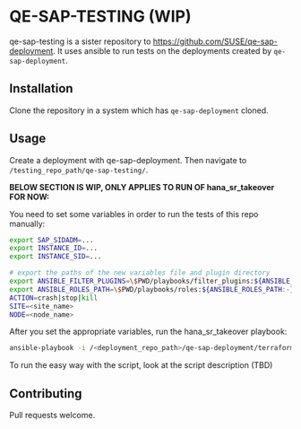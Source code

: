 # QE-SAP-TESTING (WIP)

qe-sap-testing is a sister repository to https://github.com/SUSE/qe-sap-deployment. It uses ansible to run tests on the deployments created by `qe-sap-deployment`. 

## Installation

Clone the repository in a system which has `qe-sap-deployment` cloned.

## Usage

Create a deployment with qe-sap-deployment. Then navigate to `/testing_repo_path/qe-sap-testing/`. 

**BELOW SECTION IS WIP, ONLY APPLIES TO RUN OF hana_sr_takeover FOR NOW:**

You need to set some variables in order to run the tests of this repo manually:

```bash
export SAP_SIDADM=...
export INSTANCE_ID=...
export INSTANCE_SID=...

# export the paths of the new variables file and plugin directory
export ANSIBLE_FILTER_PLUGINS=\$PWD/playbooks/filter_plugins:${ANSIBLE_FILTER_PLUGINS:-} 
export ANSIBLE_ROLES_PATH=\$PWD/playbooks/roles:${ANSIBLE_ROLES_PATH:-}
ACTION=crash|stop|kill
SITE=<site_name>
NODE=<node_name>
```

After you set the appropriate variables, run the hana_sr_takeover playbook:

```bash
ansible-playbook -i /<deployment_repo_path>/qe-sap-deployment/terraform/<your_csp>/inventory.yaml playbooks/hana_sr_takeover.yml -u <cloud_admin_user> -e "@/<testing_repo_path>/qe-sap-testing/playbooks/vars/all.yml" -e "action=$ACTION node_name=$NODE site_name=$SITE sap_sidadm=$SAP_SIDADM instance_id=$INSTANCE_ID" -vv
```

To run the easy way with the script, look at the script description (TBD)

## Contributing

Pull requests welcome.